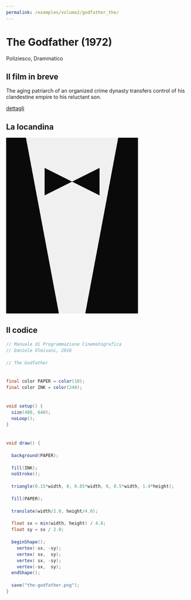 ```yaml
---
permalink: /examples/volume2/godfather_the/
---
```

# The Godfather (1972)

Poliziesco, Drammatico

## Il film in breve
The aging patriarch of an organized crime dynasty transfers control of his clandestine empire to his reluctant son.

[dettagli](https://www.imdb.com/title/tt0068646/)

## La locandina
<img src="the-godfather.png"  width="360px" title="The Godfather">


## Il codice
```java
// Manuale di Programmazione Cinematografica
// Daniele Olmisani, 2016

// The Godfather


final color PAPER = color(10);
final color INK = color(240);


void setup() {
  size(480, 640);
  noLoop();
}


void draw() {
  
  background(PAPER);
  
  fill(INK);
  noStroke();
  
  triangle(0.15*width, 0, 0.85*width, 0, 0.5*width, 1.4*height);
  
  fill(PAPER);
  
  translate(width/2.0, height/4.0);
  
  float sx = min(width, height) / 4.8;
  float sy = sx / 2.0;
   
  beginShape();
    vertex(-sx, -sy);
    vertex( sx,  sy);
    vertex( sx, -sy);
    vertex(-sx,  sy);
  endShape();

  save("the-godfather.png");
}
```
